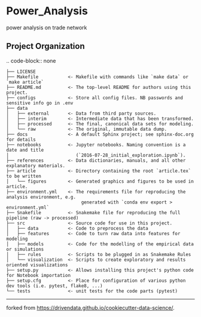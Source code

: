 Power_Analysis
==============================

power analysis on trade network

Project Organization
--------------------

.. code-block:: none

    ├── LICENSE
    ├── Makefile           <- Makefile with commands like `make data` or `make article`
    ├── README.md          <- The top-level README for authors using this project.
    ├── configs            <- Store all config files. NB passwords and sensitive info go in .env
    ├── data
    │   ├── external       <- Data from third party sources.
    │   ├── interim        <- Intermediate data that has been transformed.
    │   ├── processed      <- The final, canonical data sets for modeling.
    │   └── raw            <- The original, immutable data dump.
    ├── docs               <- A default Sphinx project; see sphinx-doc.org for details
    ├── notebooks          <- Jupyter notebooks. Naming convention is a date and title
    │                         (`2016-07-28_initial_exploration.ipynb`).
    ├── references         <- Data dictionaries, manuals, and all other explanatory materials.
    ├── article            <- Directory containing the root `article.tex` to be written
    │   └── figures        <- Generated graphics and figures to be used in article.
    ├── environment.yml    <- The requirements file for reproducing the analysis environment, e.g.
                                generated with `conda env export > environment.yml`
    ├── Snakefile          <- Snakemake file for reproducing the full pipeline (raw -> processed)
    ├── src                <- Source code for use in this project.
    │   ├── data           <- Code to preprocess the data
    │   ├── features       <- Code to turn raw data into features for modeling
    │   ├── models         <- Code for the modelling of the empirical data or simulations
    │   ├── rules          <- Scripts to be plugged in as Snakemake Rules
    │   └── visualization  <- Scripts to create exploratory and results oriented visualizations
    ├── setup.py           <- Allows installing this project's python code for Notebook importation
    ├── setup.cfg          <- Place for configuration of various python dev tools (i.e. pytest, flake8, ...)
    └── tests              <- unit tests for the code parts (pytest)


--------

forked from https://drivendata.github.io/cookiecutter-data-science/.
